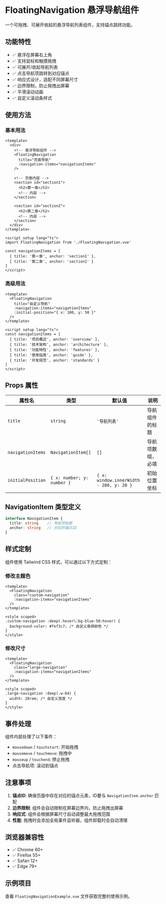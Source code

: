 # FloatingNavigation 悬浮导航组件

一个可拖拽、可展开收起的悬浮导航列表组件，支持锚点跳转功能。

## 功能特性

- ✅ 悬浮在屏幕右上角
- ✅ 支持鼠标和触摸拖拽
- ✅ 可展开/收起导航列表
- ✅ 点击导航项跳转到对应锚点
- ✅ 响应式设计，适配不同屏幕尺寸
- ✅ 边界限制，防止拖拽出屏幕
- ✅ 平滑滚动动画
- ✅ 自定义滚动条样式

## 使用方法

### 基本用法

```vue
<template>
  <div>
    <!-- 悬浮导航组件 -->
    <FloatingNavigation
      title="页面导航"
      :navigation-items="navigationItems"
    />
    
    <!-- 页面内容 -->
    <section id="section1">
      <h2>第一章</h2>
      <!-- 内容 -->
    </section>
    
    <section id="section2">
      <h2>第二章</h2>
      <!-- 内容 -->
    </section>
  </div>
</template>

<script setup lang="ts">
import FloatingNavigation from './FloatingNavigation.vue'

const navigationItems = [
  { title: '第一章', anchor: 'section1' },
  { title: '第二章', anchor: 'section2' }
]
</script>
```

### 高级用法

```vue
<template>
  <FloatingNavigation
    title="自定义导航"
    :navigation-items="navigationItems"
    :initial-position="{ x: 100, y: 50 }"
  />
</template>

<script setup lang="ts">
const navigationItems = [
  { title: '项目概述', anchor: 'overview' },
  { title: '技术架构', anchor: 'architecture' },
  { title: '功能特性', anchor: 'features' },
  { title: '使用指南', anchor: 'guide' },
  { title: '开发规范', anchor: 'standards' }
]
</script>
```

## Props 属性

| 属性名 | 类型 | 默认值 | 说明 |
|--------|------|--------|------|
| `title` | `string` | `'导航列表'` | 导航组件的标题 |
| `navigationItems` | `NavigationItem[]` | `[]` | 导航项数组，必填 |
| `initialPosition` | `{ x: number; y: number }` | `{ x: window.innerWidth - 280, y: 20 }` | 初始位置坐标 |

## NavigationItem 类型定义

```typescript
interface NavigationItem {
  title: string    // 导航项标题
  anchor: string   // 对应的锚点ID
}
```

## 样式定制

组件使用 Tailwind CSS 样式，可以通过以下方式定制：

### 修改主题色

```vue
<template>
  <FloatingNavigation
    class="custom-navigation"
    :navigation-items="navigationItems"
  />
</template>

<style scoped>
.custom-navigation :deep(.hover\:bg-blue-50:hover) {
  background-color: #fef3c7; /* 自定义悬停颜色 */
}
</style>
```

### 修改尺寸

```vue
<template>
  <FloatingNavigation
    class="large-navigation"
    :navigation-items="navigationItems"
  />
</template>

<style scoped>
.large-navigation :deep(.w-64) {
  width: 20rem; /* 自定义宽度 */
}
</style>
```

## 事件处理

组件内部处理了以下事件：

- `mousedown` / `touchstart`: 开始拖拽
- `mousemove` / `touchmove`: 拖拽中
- `mouseup` / `touchend`: 停止拖拽
- 点击导航项: 滚动到锚点

## 注意事项

1. **锚点ID**: 确保页面中存在对应的锚点元素，ID要与 `NavigationItem.anchor` 匹配
2. **边界限制**: 组件会自动限制在屏幕边界内，防止拖拽出屏幕
3. **响应式**: 组件会根据屏幕尺寸自动调整最大拖拽范围
4. **性能**: 拖拽时会添加全局事件监听器，组件卸载时会自动清理

## 浏览器兼容性

- ✅ Chrome 60+
- ✅ Firefox 55+
- ✅ Safari 12+
- ✅ Edge 79+

## 示例项目

查看 `FloatingNavigationExample.vue` 文件获取完整的使用示例。 